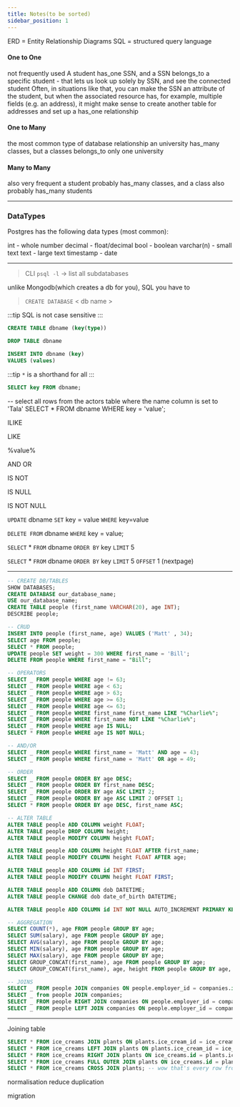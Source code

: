 ```yaml
---
title: Notes(to be sorted)
sidebar_position: 1
---
```


ERD = Entity Relationship Diagrams
SQL = structured query language

#### One to One

not frequently used
A student has_one SSN, and a SSN belongs_to a specific student - that lets us look up solely by SSN, and see the connected student
Often, in situations like that, you can make the SSN an attribute of the student, but when the associated resource has, for example, multiple fields (e.g. an address), it might make sense to create another table for addresses and set up a has_one relationship

#### One to Many

the most common type of database relationship
an university has_many classes, but a classes belongs_to only one university

#### Many to Many

also very frequent
a student probably has_many classes, and a class also probably has_many students

---

### DataTypes

Postgres has the following data types (most common):

int - whole number
decimal - float/decimal
bool - boolean
varchar(n) - small text
text - large text
timestamp - date

---

> CLI
> `psql -l` -> list all subdatabases

unlike Mongodb(which creates a db for you), SQL you have to

> `CREATE DATABASE` < db name >

:::tip
SQL is not case sensitive
:::

```sql title="creates a table for your DB"
CREATE TABLE dbname (key(type))
```

```sql title="drops a table for your DB"
DROP TABLE dbname
```

```sql title="inserting into the table"
INSERT INTO dbname (key)
VALUES (values)
```

:::tip
`*` is a shorthand for all
:::

```sql title="getting data from the table/db"
SELECT key FROM dbname;
```

-- select all rows from the actors table where the name column is set to 'Tala'
SELECT \* FROM dbname WHERE key = 'value';

ILIKE

LIKE

%value%

AND OR

IS NOT

IS NULL

IS NOT NULL

`UPDATE` dbname `SET` key = value `WHERE` key=value

`DELETE FROM` dbname `WHERE` key = value;

`SELECT` \* `FROM` dbname `ORDER BY` key `LIMIT` 5

`SELECT` \* `FROM` dbname `ORDER BY` key `LIMIT` 5 `OFFSET` 1 (nextpage)

---

```sql title="CHEATSHEET IN CHEETSHEETS"
-- CREATE DB/TABLES
SHOW DATABASES;
CREATE DATABASE our_database_name;
USE our_database_name;
CREATE TABLE people (first_name VARCHAR(20), age INT);
DESCRIBE people;

-- CRUD
INSERT INTO people (first_name, age) VALUES ('Matt' , 34);
SELECT age FROM people;
SELECT * FROM people;
UPDATE people SET weight = 300 WHERE first_name = 'Bill';
DELETE FROM people WHERE first_name = "Bill";

-- OPERATORS
SELECT _ FROM people WHERE age != 63;
SELECT _ FROM people WHERE age < 63;
SELECT _ FROM people WHERE age > 63;
SELECT _ FROM people WHERE age >= 63;
SELECT _ FROM people WHERE age <= 63;
SELECT _ FROM people WHERE first_name first_name LIKE "%Charlie%";
SELECT _ FROM people WHERE first_name NOT LIKE "%Charlie%";
SELECT _ FROM people WHERE age IS NULL;
SELECT * FROM people WHERE age IS NOT NULL;

-- AND/OR
SELECT _ FROM people WHERE first_name = 'Matt' AND age = 43;
SELECT _ FROM people WHERE first_name = 'Matt' OR age = 49;

-- ORDER
SELECT _ FROM people ORDER BY age DESC;
SELECT _ FROM people ORDER BY first_name DESC;
SELECT _ FROM people ORDER BY age ASC LIMIT 2;
SELECT _ FROM people ORDER BY age ASC LIMIT 2 OFFSET 1;
SELECT * FROM people ORDER BY age DESC, first_name ASC;

-- ALTER TABLE
ALTER TABLE people ADD COLUMN weight FLOAT;
ALTER TABLE people DROP COLUMN height;
ALTER TABLE people MODIFY COLUMN height FLOAT;

ALTER TABLE people ADD COLUMN height FLOAT AFTER first_name;
ALTER TABLE people MODIFY COLUMN height FLOAT AFTER age;

ALTER TABLE people ADD COLUMN id INT FIRST;
ALTER TABLE people MODIFY COLUMN height FLOAT FIRST;

ALTER TABLE people ADD COLUMN dob DATETIME;
ALTER TABLE people CHANGE dob date_of_birth DATETIME;

ALTER TABLE people ADD COLUMN id INT NOT NULL AUTO_INCREMENT PRIMARY KEY FIRST;

-- AGGREGATION
SELECT COUNT(*), age FROM people GROUP BY age;
SELECT SUM(salary), age FROM people GROUP BY age;
SELECT AVG(salary), age FROM people GROUP BY age;
SELECT MIN(salary), age FROM people GROUP BY age;
SELECT MAX(salary), age FROM people GROUP BY age;
SELECT GROUP_CONCAT(first_name), age FROM people GROUP BY age;
SELECT GROUP_CONCAT(first_name), age, height FROM people GROUP BY age, height;

-- JOINS
SELECT _ FROM people JOIN companies ON people.employer_id = companies.id;
SELECT _ from people JOIN companies;
SELECT _ FROM people RIGHT JOIN companies ON people.employer_id = companies.id;
SELECT _ FROM people LEFT JOIN companies ON people.employer_id = companies.id;
```

---

Joining table

```sql title="joining"
SELECT * FROM ice_creams JOIN plants ON plants.ice_cream_id = ice_creams.id;
SELECT * FROM ice_creams LEFT JOIN plants ON plants.ice_cream_id = ice_creams.id;
SELECT * FROM ice_creams RIGHT JOIN plants ON ice_creams.id = plants.ice_cream_id;
SELECT * FROM ice_creams FULL OUTER JOIN plants ON ice_creams.id = plants.ice_cream_id;
SELECT * FROM ice_creams CROSS JOIN plants; -- wow that's every row from one table multiplied by the row of every table!

```

normalisation reduce duplication

migration
